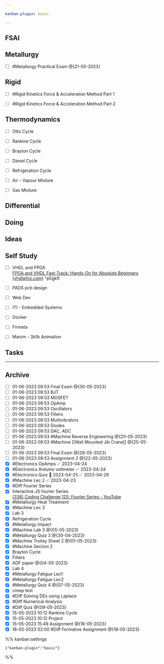 ```yaml
---

kanban-plugin: basic

---
```


## FSAI



## Metallurgy

- [ ] #Metallurgy Practical Exam @{21-05-2023}


## Rigid

- [ ] #Rigid Kinetics Force & Acceleration Method Part 1
- [ ] #Rigid Kinetics Force & Acceleration Method Part 2


## Thermodynamics

- [ ] Otto Cycle
- [ ] Rankine Cycle
- [ ] Brayton Cycle
- [ ] Diesel Cycle
- [ ] Refrigeration Cycle
- [ ] Air - Vapour Mixture
- [ ] Gas Mixture


## Differential



## Doing



## Ideas



## Self Study

- [ ] VHDL and FPGA<br>[FPGA and VHDL Fast-Track: Hands-On for Absolute Beginners (vhdlwhiz.com)](https://academy.vhdlwhiz.com/fast-track#:~:text=Get%20started%20learning%20today%21%20Get%20access%20to%2035,Kick-start%20your%20learning%20with%20the%20supplied%20project%20files) ^p5gkft
- [ ] PADS pcb design
- [ ] Web Dev
- [ ] ITI - Embedded Systems
- [ ] Docker
- [ ] Firmata
- [ ] Manim - 3b1b Animation


## Tasks



***

## Archive

- [ ] 01-06-2023 09:53 Final Exam @{30-05-2023}
- [ ] 01-06-2023 09:53 BJT
- [ ] 01-06-2023 09:53 MOSFET
- [ ] 01-06-2023 09:53 OpAmp
- [ ] 01-06-2023 09:53 Oscillators
- [ ] 01-06-2023 09:53 Filters
- [ ] 01-06-2023 09:53 Multivibrators
- [ ] 01-06-2023 09:53 Diodes
- [ ] 01-06-2023 09:53 DAC, ADC
- [ ] 01-06-2023 09:53 #Machine Reverse Engineering @{20-05-2023}
- [ ] 01-06-2023 09:53 #Machine [[Wall Mounted Jib Crane]] @{25-05-2023}
- [ ] 01-06-2023 09:53 Final Exam @{28-05-2023}
- [ ] 01-06-2023 09:53 Assignment 2 @{22-05-2023}
- [x] #Electronics OpAmps ✅ 2023-04-24
- [x] #Electronics Arduino voltmeter ✅ 2023-04-24
- [x] #Electronics Quiz 📅 2023-04-25 ✅ 2023-04-26
- [x] #Machine Lec 2 ✅ 2023-04-23
- [x] #Diff Fourier Series
- [x] Interactive JS fourier Series<br>[(338) Coding Challenge 125: Fourier Series - YouTube](https://www.youtube.com/watch?v=Mm2eYfj0SgA)
- [x] #Metallurgy Heat Treatment
- [x] #Machine Lec 3
- [x] Lab 3
- [x] Refrigeration Cycle
- [x] #Metallurgy  Impact
- [x] #Machine Lab 3 @{05-05-2023}
- [x] #Metallurgy Quiz 3 @{30-04-2023}
- [x] #Machine Trolley Sheet 2 @{01-05-2023}
- [x] #Machine Section 2
- [x] Brayton Cycle
- [x] Filters
- [x] ADF paper @{04-05-2023}
- [x] Lab 4
- [x] #Metallurgy Fatigue Lec1
- [x] #Metallurgy Fatigue Lec2
- [x] #Metallurgy Quiz 4 @{07-05-2023}
- [x] creep test
- [x] #Diff Solving DEs using Laplace
- [x] #Diff Numerical Analysis
- [x] #Diff Quiz @{09-05-2023}
- [x] 15-05-2023 10:12 Rankine Cycle
- [x] 15-05-2023 10:12 Project
- [x] 15-05-2023 15:49 Assignment @{16-05-2023}
- [x] 18-05-2023 02:00 #Diff Formative Assignment @{18-05-2023}

%% kanban:settings
```
{"kanban-plugin":"basic"}
```
%%